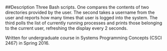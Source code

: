 ##Description
Three Bash scripts. One compares the contents of two directories provided by the user. The second takes a username from the user and reports how many times that user is logged into the system. The third polls the list of currently running processes and prints those belonging to the current user, refreshing the display every 2 seconds. 

Written for undergraduate course in Systems Programming Concepts (CSCI 2467) in Spring 2016. 

